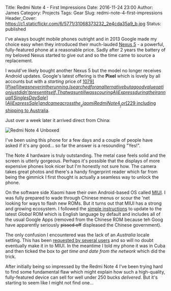 Title: Redmi Note 4 - First Impressions 
Date: 2016-11-24 23:00
Author: James 
Category: Projects
Tags: Gear 
Slug: redmi-note-4-first-impressions
Header_Cover: https://c1.staticflickr.com/6/5771/31068373232_2e4cda35a9_b.jpg
Status: published

I've always bought mobile phones outright and in 2013 Google made my choice easy when they introduced their much-lauded [Nexus 5][Nexus 5] - a powerful, fully-featured phone at a reasonable price. Sadly after 2 years the battery of my beloved Nexus started to give out and so the time came to source a replacement.

I would've likely bought another Nexus 5 but the model no longer receives Android updates. Google's latest offering is the __Pixel__ which is lovely by all accounts but with a *starting* price of [$1079][Pixel] it was never in the running. I searched for an alternative but a good value option just didn't present itself. That was until I was scouring AliExpress during their annual [Singles Day Sale][AliExpress Sale] and came across the __Xiaomi Redmi Note 4__ for [$229 including shipping to Australia][Redmi Note 4].

Just over a week later it arrived direct from China:

![Redmi Note 4 Unboxed][Redmi Note 4 Unboxed]

I've been using this phone for a few days and a couple of people have asked if it's any good... so far the answer is a resounding "Yes!".

<!-- PELICAN_END_SUMMARY -->

The Note 4 hardware is truly outstanding. The metal case feels solid and the screen is utterly gorgeous. Perhaps it's possible that the displays of more expensive phones look nicer but I'm honestly not sure how. The camera takes great photos and there's a handy fingerprint reader which far from being the gimmick I first thought is actually a seamless way to unlock the phone.

On the software side Xiaomi have their own Android-based OS called [MIUI][MIUI]. I was fully prepared to wade through Chinese menus or scour the 'net looking for ways to flash new ROMs. But it turns out that MIUI has a strong and growing ecosystem. I followed the [simple instructions][Firmware] to update to the latest *Global* ROM which is English language by default and includes all of the usual Google Apps (removed from the Chinese ROM because teh Goog have apparently seriously ~~pissed off~~ displeased the Chinese government).

The only confusion I encountered was the lack of an *Australia* locale setting. This has been [requested by several users][Australia locale] and so will no doubt eventually make it in to MIUI. In the meantime I told my phone it was in Cuba and then ticked the box to *get time and date from the network* which did the trick.

After initially being so impressed by the Redmi Note 4 I've been trying hard to find some fundamental flaw which might explain how such a high-quality, fully-featured device can sell for well under 250 bucks *delivered*. But it's starting to seem like I might not find one...

[Nexus 5]:https://en.wikipedia.org/wiki/Nexus_5
[AliExpress Sale]:http://www.news.com.au/finance/business/retail/inside-the-worlds-biggest-shopping-event/news-story/ddf8e2794db542d33018002747ac70ae
[Redmi Note 4]:https://www.aliexpress.com/item/Original-Xiaomi-Redmi-Note-4-Special-Edition-3GB-RAM-32GB-ROM-MTK-Helio-X20-Deca-Core/32764490434.html
[Redmi Note 4 Unboxed]:https://c1.staticflickr.com/6/5771/31068373232_2e4cda35a9_b.jpg
[MIUI]:https://en.wikipedia.org/wiki/MIUI
[Firmware]:http://en.miui.com/download-309.html
[Pixel]:https://store.google.com/config/pixel_phone
[Australia Locale]:http://en.miui.com/search.php?mod=forum&searchid=5589&orderby=lastpost&ascdesc=desc&searchsubmit=yes&kw=australia+locale&month=
[Unlock]:http://en.miui.com/unlock/
